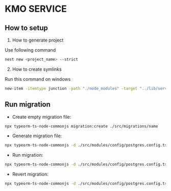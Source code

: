 # KMO SERVICE

## How to setup

1. How to generate project

Use following command

```bash
nest new <project_name> --strict
```

2. How to create symlinks

Run this command on windows

```bash
new-item -itemtype junction -path "./node_modules" -target "../lib/server/node_modules"
```

## Run migration

- Create empty migration file:

```bash
npx typeorm-ts-node-commonjs migration:create ./src/migrations/name
```

- Generate migration file:

```bash
npx typeorm-ts-node-commonjs -d ./src/modules/config/postgres.config.ts migration:generate ./src/migrations/init_schema
```

- Run migration:

```bash
npx typeorm-ts-node-commonjs -d ./src/modules/config/postgres.config.ts migration:run
```

- Revert migration:

```bash
npx typeorm-ts-node-commonjs -d ./src/modules/config/postgres.config.ts migration:revert
```
